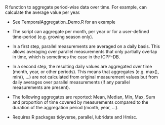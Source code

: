 R function to aggregate period-wise data over time. For example, can calculate the average value per year.

 - See TemporalAggregation_Demo.R for an example
 
 - The script can aggregate per month, per year or for a user-defined time-period (e.g. growing season only).
 
 - In a first step, parallel measurements are averaged on a daily basis. This allows averaging over  parallel measurements that only partially overlap in time, which is sometimes the case in the ICPF-DB.
 
 - In a second step, the resulting daily values are aggregated over time (month, year, or other periods). This means that aggregates (e.g. max(), min(), ...) are not calculated from original measurement values but from daily averages over parallel measurements (if any parallel measurements are present).
 
 - The following aggregates are reported: Mean, Median, Min, Max, Sum and proportion of time covered by measurements compared to the duration of the aggregation period (month, year, ...).

 - Requires R packages tidyverse, parallel, lubridate and Hmisc.
